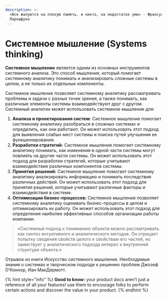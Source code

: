 ```yaml
---
description: >-
  «Все жалуются на плохую память, и никто, на недостаток ума» - Франсуа де
  Ларошфуко
---
```


# Системное мышление (Systems thinking)

**Системное мышление** является одним из основных инструментов системного анализа. Это способ мышления, который помогает системному аналитику понимать и анализировать сложные системы в целом, а не только их отдельные компоненты.

Системное мышление позволяет системному аналитику рассматривать проблемы и задачи с разных точек зрения, а также понимать, как различные элементы системы взаимодействуют друг с другом. Системный аналитик может использовать системное мышление для:

1. **Анализа и проектирования систем:** Системное мышление помогает системному аналитику разобраться в сложных системах и определить, как они работают. Он может использовать этот подход для выявления слабых мест системы и поиска путей улучшения ее функционирования.
2. **Разработки стратегий:** Системное мышление помогает системному аналитику понимать, как изменения в одной части системы могут повлиять на другие части системы. Он может использовать этот подход для разработки стратегий, которые учитывают взаимодействие различных компонентов системы.
3. **Принятия решений:** Системное мышление помогает системному аналитику анализировать информацию и понимать последствия различных действий. Он может использовать этот подход для принятия решений, которые учитывают различные факторы и взаимодействия в системе.
4. **Оптимизации бизнес-процессов:** Системное мышление позволяет системному аналитику оценивать бизнес-процессы в целом и оптимизировать их работу. Он может использовать этот подход для определения наиболее эффективных способов организации работы компании.

> «Системный подход к пониманию объекта можно рассматривать как синтез интуитивного и аналитического методов. Он отрицает попытку сведения свойств целого к свойствам его частей, но заимствует у аналитического подхода интерес к внутренней структуре объекта.»

Отрывок из книги Искусство системного мышления. Необходимые знания о системах и творческом подходе к решению проблем Джозеф О’Коннор, Иан МакДермотт.



{% hint style="info" %}
**Good to know:** your product docs aren't just a reference of all your features! use them to encourage folks to perform certain actions and discover the value in your product.
{% endhint %}
